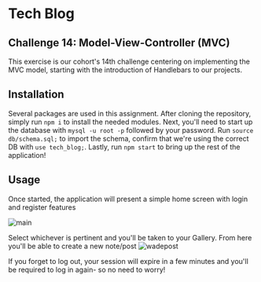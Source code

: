 # Tech Blog

## Challenge 14: Model-View-Controller (MVC)
This exercise is our cohort's 14th challenge centering on implementing the MVC model, starting with the introduction of Handlebars to our projects.

## Installation
Several packages are used in this assignment. After cloning the repository, simply run `npm i` to install the needed modules. Next, you'll need to start up the database with `mysql -u root -p` followed by your password. Run `source db/schema.sql;` to import the schema, confirm that we're using the correct DB with `use tech_blog;`. Lastly, run `npm start` to bring up the rest of the application!

## Usage
Once started, the application will present a simple home screen with login and register features

![main](https://user-images.githubusercontent.com/108553499/213382140-791dfb1d-4f14-4501-a41a-44ebb94d884d.jpg)

Select whichever is pertinent and you'll be taken to your Gallery. From here you'll be able to create a new note/post
![wadepost](https://user-images.githubusercontent.com/108553499/213382575-064a3295-c867-4576-9109-fae79fcc9e87.jpg)

If you forget to log out, your session will expire in a few minutes and you'll be required to log in again- so no need to worry!
